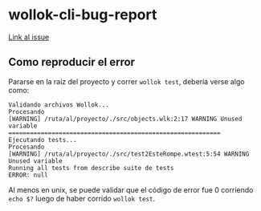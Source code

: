 # wollok-cli-bug-report

[Link al issue](https://github.com/uqbar-project/wollok-cli/issues/24)

## Como reproducir el error

Pararse en la raíz del proyecto y correr `wollok test`, debería verse algo como:
```
Validando archivos Wollok...
Procesando
[WARNING] /ruta/al/proyecto/./src/objects.wlk:2:17 WARNING Unused variable
===========================================================
Ejecutando tests...
Procesando
[WARNING] /ruta/al/proyecto/./src/test2EsteRompe.wtest:5:54 WARNING Unused variable
Running all tests from describe suite de tests
ERROR: null
```

Al menos en unix, se puede validar que el código de error fue 0 corriendo `echo $?` luego de haber corrido `wollok test`.
